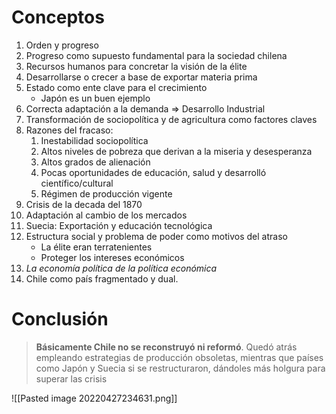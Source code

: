 # Conceptos
1. Orden y progreso
2. Progreso como supuesto fundamental para la sociedad chilena
3. Recursos humanos para concretar la visión de la élite
4. Desarrollarse o crecer a base de exportar materia prima
5. Estado como ente clave para el crecimiento
    - Japón es un buen ejemplo
6. Correcta adaptación a la demanda => Desarrollo Industrial
7. Transformación de sociopolítica y de agricultura como factores claves
8. Razones del fracaso:
	1. Inestabilidad sociopolítica
	2. Altos niveles de pobreza que derivan a la miseria y desesperanza
	3. Altos grados de alienación
	4. Pocas oportunidades de educación, salud y desarrolló científico/cultural
	5. Régimen de producción vigente
9. Crisis de la decada del 1870
10. Adaptación al cambio de los mercados
11. Suecia: Exportación y educación tecnológica
12. Estructura social y problema de poder como motivos del atraso
    - La élite eran terratenientes
    - Proteger los intereses económicos
13. *La economía política de la política económica*
14. Chile como país fragmentado y dual.



# Conclusión

>**Básicamente Chile no se reconstruyó ni reformó**. Quedó atrás empleando estrategias de producción obsoletas, mientras que países como Japón y Suecia si se restructuraron, dándoles más holgura para superar las crisis


![[Pasted image 20220427234631.png]]